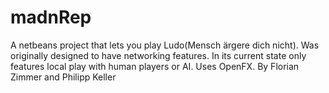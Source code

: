 # madnRep
 
A netbeans project that lets you play Ludo(Mensch ärgere dich nicht). Was originally designed to have networking features. In its current state only features local play with human players or AI. Uses OpenFX.
By Florian Zimmer and Philipp Keller
